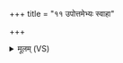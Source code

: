 +++
title = "११ उपोत्तमेभ्यः स्वाहा"

+++
<details><summary>मूलम् (VS)</summary>

उ॑पोत्त॒मेभ्यः॒ स्वाहा॑ ॥
</details>